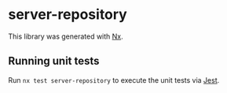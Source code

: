 # server-repository

This library was generated with [Nx](https://nx.dev).

## Running unit tests

Run `nx test server-repository` to execute the unit tests via [Jest](https://jestjs.io).
